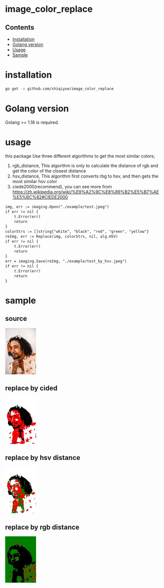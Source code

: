 # image_color_replace

## Contents

* [Installation](#installation)
* [Golang version](#golang-version)
* [Usage](#usage)
* [Sample](#sample)

# installation
```bash
go get -u github.com/shiqiyue/image_color_replace
```

# Golang version
Golang >= 1.18 is required.

# usage
this package Use three different algorithms to get the most similar colors; 
1. rgb_distance, This algorithm is only to calculate the distance of rgb and get the color of the closest distance
2. hsv_distance, This algorithm first converts rbg to hsv, and then gets the most similar hsv color
3. ciede2000(recommend), you can see more from https://zh.wikipedia.org/wiki/%E9%A2%9C%E8%89%B2%E5%B7%AE%E5%BC%82#CIEDE2000
```golang
img, err := imaging.Open("./example/test.jpeg")
if err != nil {
    t.Error(err)
    return
}
colorStrs := []string{"white", "black", "red", "green", "yellow"}
reImg, err := Replace(img, colorStrs, nil, alg.HSV)
if err != nil {
    t.Error(err)
    return
}
err = imaging.Save(reImg, "./example/test_by_hsv.jpeg")
if err != nil {
    t.Error(err)
    return
}
```


# sample
## source
![sample](./example/test.jpeg)

## replace by cided
![sample](./example/test_by_cided.jpeg)

## replace by hsv distance
![sample](./example/test_by_hsv.jpeg)

## replace by rgb distance
![sample](./example/test_by_rgb.jpeg)